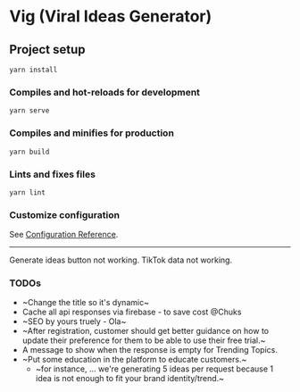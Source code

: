# Vig (Viral Ideas Generator)

## Project setup
```
yarn install
```

### Compiles and hot-reloads for development
```
yarn serve
```

### Compiles and minifies for production
```
yarn build
```

### Lints and fixes files
```
yarn lint
```

### Customize configuration
See [Configuration Reference](https://cli.vuejs.org/config/).

- - -

Generate ideas button not working.
TikTok data not working.


### TODOs
- ~Change the title so it's dynamic~
- Cache all api responses via firebase - to save cost @Chuks
- ~SEO by yours truely - Ola~
- ~After registration, customer should get better guidance on how to update their preference for them to be able to use their free trial.~
- A message to show when the response is empty for Trending Topics.
- ~Put some education in the platform to educate customers.~
    - ~for instance, ... we're generating 5 ideas per request because 1 idea is not enough to fit your brand identity/trend.~